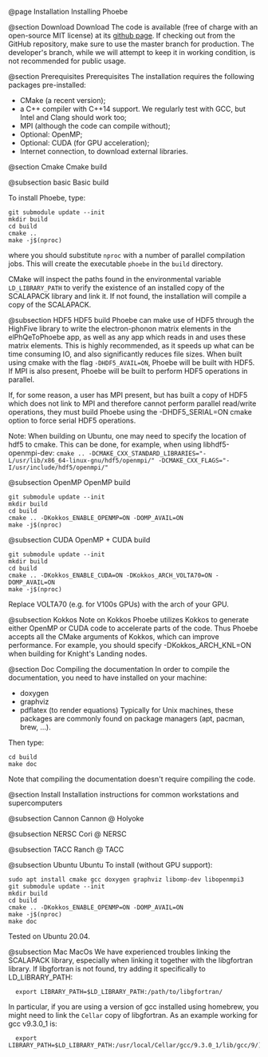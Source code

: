 @page Installation Installing Phoebe

@section Download Download
The code is available (free of charge with an open-source MIT license) at its [github page](https://github.com/mir-group/phoebe).
If checking out from the GitHub repository, make sure to use the master branch for production. The developer's branch, while we will attempt to keep it in working condition, is not recommended for public usage.


@section Prerequisites Prerequisites
The installation requires the following packages pre-installed:
* CMake (a recent version);
* a C++ compiler with C++14 support. We regularly test with GCC, but Intel and Clang should work too;
* MPI (although the code can compile without);
* Optional: OpenMP;
* Optional: CUDA (for GPU acceleration);
* Internet connection, to download external libraries.



@section Cmake Cmake build

@subsection basic Basic build

To install Phoebe, type:
~~~~~~~~~~~~~~~{.c}
git submodule update --init
mkdir build
cd build
cmake ..
make -j$(nproc)
~~~~~~~~~~~~~~~
where you should substitute `nproc` with a number of parallel compilation jobs.
This will create the executable `phoebe` in the `build` directory.

CMake will inspect the paths found in the environmental variable `LD_LIBRARY_PATH` to verify the existence of an installed copy of the SCALAPACK library and link it. If not found, the installation will compile a copy of the SCALAPACK.

@subsection HDF5 HDF5 build
Phoebe can make use of HDF5 through the HighFive library to write the electron-phonon matrix elements in the elPhQeToPhoebe app, 
as well as any app which reads in and uses these matrix elements. 
This is highly recommended, as it speeds up what can be time consuming IO, and also significantly reduces file sizes. 
When built using cmake with the flag `-DHDF5_AVAIL=ON`, Phoebe will be built with HDF5. If MPI is also present, 
Phoebe will be built to perform HDF5 operations in parallel. 

If, for some reason, a user has MPI present, but has built a copy of HDF5 which does not link to MPI and therefore cannot 
perform parallel read/write operations, they must build Phoebe using the -DHDF5_SERIAL=ON cmake option to force serial HDF5 operations.

Note: When building on Ubuntu, one may need to specify the location of hdf5 to cmake. This can be done, for example, when using 
libhdf5-openmpi-dev:
`cmake .. -DCMAKE_CXX_STANDARD_LIBRARIES="-L/usr/lib/x86_64-linux-gnu/hdf5/openmpi/" -DCMAKE_CXX_FLAGS="-I/usr/include/hdf5/openmpi/"`


@subsection OpenMP OpenMP build
~~~~~~~~~~~~~~~{.c}
git submodule update --init
mkdir build
cd build
cmake .. -DKokkos_ENABLE_OPENMP=ON -DOMP_AVAIL=ON
make -j$(nproc)
~~~~~~~~~~~~~~~

@subsection CUDA OpenMP + CUDA build
~~~~~~~~~~~~~~~{.c}
git submodule update --init
mkdir build
cd build
cmake .. -DKokkos_ENABLE_CUDA=ON -DKokkos_ARCH_VOLTA70=ON -DOMP_AVAIL=ON
make -j$(nproc)
~~~~~~~~~~~~~~~
Replace VOLTA70 (e.g. for V100s GPUs) with the arch of your GPU.

@subsection Kokkos Note on Kokkos
Phoebe utilizes Kokkos to generate either OpenMP or CUDA code to accelerate parts of the code.
Thus Phoebe accepts all the CMake arguments of Kokkos, which can improve performance.
For example, you should specify -DKokkos_ARCH_KNL=ON when building for Knight's Landing nodes.








@section Doc Compiling the documentation
In order to compile the documentation, you need to have installed on your machine:
* doxygen
* graphviz 
* pdflatex (to render equations)
Typically for Unix machines, these packages are commonly found on package managers (apt, pacman, brew, ...).

Then type:
~~~~~~~~~~~~~~~~~~~{.c}
cd build
make doc
~~~~~~~~~~~~~~~~~~~

Note that compiling the documentation doesn't require compiling the code.



@section Install Installation instructions for common workstations and supercomputers

@subsection Cannon Cannon @ Holyoke

@subsection NERSC Cori @ NERSC

@subsection TACC Ranch @ TACC

@subsection Ubuntu Ubuntu
To install (without GPU support):
~~~~~~~~~~~~~~~~~~~{.c}
sudo apt install cmake gcc doxygen graphviz libomp-dev libopenmpi3
git submodule update --init
mkdir build
cd build
cmake .. -DKokkos_ENABLE_OPENMP=ON -DOMP_AVAIL=ON
make -j$(nproc)
make doc
~~~~~~~~~~~~~~~~~~~
Tested on Ubuntu 20.04.

@subsection Mac MacOs 
We have experienced troubles linking the SCALAPACK library, especially when linking it together with the libgfortran library.
If libgfortran is not found, try adding it specifically to LD_LIBRARY_PATH:
~~~~~~~~~~~~~~~~~~~{.c}
  export LIBRARY_PATH=$LD_LIBRARY_PATH:/path/to/libgfortran/
~~~~~~~~~~~~~~~~~~~
In particular, if you are using a version of gcc installed using homebrew, you might need to link the `Cellar` copy of libgfortran. As an example working for gcc v9.3.0_1 is: 
~~~~~~~~~~~~~~~~~~~{.c}
  export LIBRARY_PATH=$LD_LIBRARY_PATH:/usr/local/Cellar/gcc/9.3.0_1/lib/gcc/9/) 
~~~~~~~~~~~~~~~~~~~

